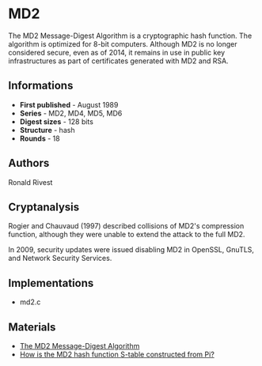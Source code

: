 # MD2

The MD2 Message-Digest Algorithm is a cryptographic hash function. The algorithm is optimized for 8-bit computers. Although MD2 is no longer considered secure, even as of 2014, it remains in use in public key infrastructures as part of certificates generated with MD2 and RSA.

## Informations

* __First published__ - August 1989
* __Series__ - MD2, MD4, MD5, MD6
* __Digest sizes__ - 128 bits
* __Structure__ - hash
* __Rounds__ - 18

## Authors

Ronald Rivest

## Cryptanalysis

Rogier and Chauvaud (1997) described collisions of MD2's compression function, although they were unable to extend the attack to the full MD2.

In 2009, security updates were issued disabling MD2 in OpenSSL, GnuTLS, and Network Security Services.

## Implementations

- md2.c

## Materials

- [The MD2 Message-Digest Algorithm](http://tools.ietf.org/html/rfc1319)
- [How is the MD2 hash function S-table constructed from Pi?](https://crypto.stackexchange.com/questions/11935/how-is-the-md2-hash-function-s-table-constructed-from-pi)
